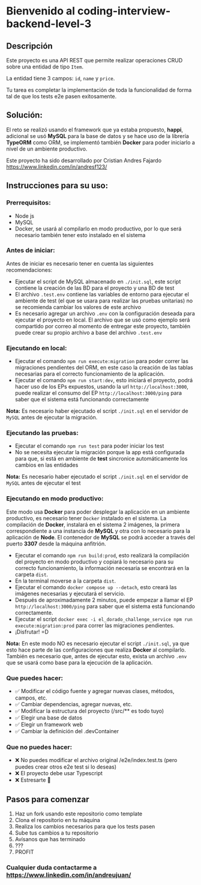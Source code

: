 # Bienvenido al coding-interview-backend-level-3

## Descripción
Este proyecto es una API REST que permite realizar operaciones CRUD sobre una entidad de tipo `Item`.

La entidad tiene 3 campos: `id`, `name` y `price`.

Tu tarea es completar la implementación de toda la funcionalidad de forma tal de que los tests e2e pasen exitosamente.

## Solución:
El reto se realizó usando el framework que ya estaba propuesto, **happi**, adicional se usó **MySQL** para la base de datos y se hace uso de la librería **TypeORM** como ORM, se implementó también **Docker** para poder iniciarlo a nivel de un ambiente productivo. 

Este proyecto ha sido desarrollado por Cristian Andres Fajardo https://www.linkedin.com/in/andresf123/

## Instrucciones para su uso: 

### Prerrequisitos: 
- Node js
- MySQL
- Docker, se usará al compilarlo en modo productivo, por lo que será necesario también tener esto instalado en el sistema

### Antes de iniciar: 
Antes de iniciar es necesario tener en cuenta las siguientes recomendaciones:

- Ejecutar el script de MySQL almacenado en `./init.sql`, este script contiene la creación de las BD para el proyecto y una BD de test
- El archivo `.test.env` contiene las variables de entorno para ejecutar el ambiente de test (el que se usara para realizar las pruebas unitarias) no se recomienda cambiar los valores de este archivo
- Es necesario agregar un archivo `.env` con la configuración deseada para ejecutar el proyecto en local. El archivo que se usó como ejemplo será compartido por correo al momento de entregar este proyecto, también puede crear su propio archivo a base del archivo `.test.env`

### Ejecutando en local: 
- Ejecutar el comando `npm run execute:migration` para poder correr las migraciones pendientes del ORM, en este caso la creación de las tablas necesarias para el correcto funcionamiento de la aplicación.
- Ejecutar el comando `npm run start:dev`, esto iniciará el proyecto, podrá hacer uso de los EPs expuestos, usando la url `http://localhost:3000`, puede realizar el consumo del EP `http://localhost:3000/ping` para saber que el sistema está funcionando correctamente

**Nota:** Es necesario haber ejecutado el script `./init.sql` en el servidor de `MySQL` antes de ejecutar la migración.
  
### Ejecutando las pruebas: 
- Ejecutar el comando `npm run test` para poder iniciar los test 
- No se necesita ejecutar la migración porque la app está configurada para que, si está en ambiente de **test** sincronice automáticamente los cambios en las entidades

**Nota:** Es necesario haber ejecutado el script `./init.sql` en el servidor de `MySQL` antes de ejecutar el test

### Ejecutando en modo productivo: 
Este modo usa **Docker** para poder desplegar la aplicación en un ambiente productivo, es necesario tener `Docker` instalado en el sistema. La compilación de **Docker**, instalará en el sistema 2 imágenes, la primera correspondiente a una instancia de **MySQL** y otra con lo necesario para la aplicación de **Node**. El contenedor de **MySQL** se podrá acceder a través del puerto **3307** desde la máquina anfitrión.

- Ejecutar el comando `npm run build:prod`, esto realizará la compilación del proyecto en modo productivo y copiará lo necesario para su correcto funcionamiento, la información necesaria se encontrará en la carpeta `dist`.
- En la terminal moverse a la carpeta `dist`.
- Ejecutar el comando `docker compose up --detach`, esto creará las imágenes necesarias y ejecutará el servicio.
- Después de aproximadamente 2 minutos, puede empezar a llamar el EP `http://localhost:3000/ping` para saber que el sistema está funcionando correctamente.
- Ejecutar el script `docker exec -i el_dorado_challenge_service npm run execute:migration:prod` para correr las migraciones pendientes.
- ¡Disfrutar! =D

**Nota:** En este modo NO es necesario ejecutar el script `./init.sql`, ya que esto hace parte de las configuraciones que realiza **Docker** al compilarlo. También es necesario que, antes de ejecutar esto, exista un archivo `.env` que se usará como base para la ejecución de la aplicación.

### Que puedes hacer: 
- ✅ Modificar el código fuente y agregar nuevas clases, métodos, campos, etc.
- ✅ Cambiar dependencias, agregar nuevas, etc.
- ✅ Modificar la estructura del proyecto (/src/** es todo tuyo)
- ✅ Elegir una base de datos
- ✅ Elegir un framework web
- ✅ Cambiar la definición del .devContainer


### Que **no** puedes hacer:
- ❌ No puedes modificar el archivo original /e2e/index.test.ts (pero puedes crear otros e2e test si lo deseas)
- ❌ El proyecto debe usar Typescript 
- ❌ Estresarte 🤗


## Pasos para comenzar
1. Haz un fork usando este repositorio como template
2. Clona el repositorio en tu máquina
3. Realiza los cambios necesarios para que los tests pasen
4. Sube tus cambios a tu repositorio
5. Avísanos que has terminado
6. ???
7. PROFIT

### Cualquier duda contactarme a https://www.linkedin.com/in/andreujuan/
